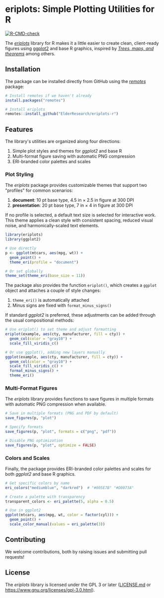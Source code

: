 # eriplots: Simple Plotting Utilities for R

[![R-CMD-check](https://github.com/ElderResearch/eriplots-r/actions/workflows/ci.yml/badge.svg)](https://github.com/ElderResearch/eriplots-r/actions/workflows/ci.yml)

The *[eriplots][]* library for R makes it a little easier to
create clean, client-ready figures using [ggplot2][] and base R
graphics, inspired by *[Trees, maps, and theorems][tmth]* among
others.

[eriplots]: https://github.com/ElderResearch/eriplots-r
[ggplot2]: https://ggplot2.tidyverse.org/
[tmth]: https://www.principiae.be/X0100.php

## Installation

The package can be installed directly from GitHub using the
_[remotes][]_ package:

```r
# Install remotes if we haven't already
install.packages("remotes")

# Install eriplots
remotes::install_github("ElderResearch/eriplots-r")
```

[remotes]: https://remotes.r-lib.org/

## Features

The library's utilities are organized along four directions:

1. Simple plot styles and themes for _ggplot2_ and base R
2. Multi-format figure saving with automatic PNG compression
3. ERI-branded color palettes and scales

### Plot Styling

The _eriplots_ package provides customizable themes that support
two "profiles" for common scenarios:

1. **document**: 10 pt base type, 4.5 in × 2.5 in figure at 300 DPI
2. **presentation**: 20 pt base type, 7 in × 4 in figure at 300 DPI

If no profile is selected, a default text size is selected for
interactive work. This theme applies a clean style with
consistent spacing, reduced visual noise, and harmonically-scaled
text elements.

```r
library(eriplots)
library(ggplot2)

# Use directly
p <- ggplot(mtcars, aes(mpg, wt)) + 
  geom_point() +
  theme_eri(profile = "document")

# Or set globally
theme_set(theme_eri(base_size = 11))
```

The package also provides the function `eriplot()`, which creates
a `ggplot` object and attaches a couple of style changes:

1. `theme_eri()` is automatically attached
2. Minus signs are fixed with `format_minus_signs()`

If standard _ggplot2_ is preferred, these adjustments can be
added through the usual compositional methods:

```r
# Use eriplot() to set theme and adjust formatting
eriplot(example, aes(cty, manufacturer, fill = cty)) +
  geom_col(color = "gray10") +
  scale_fill_viridis_c()

# Or use ggplot(), adding new layers manually
ggplot(example, aes(cty, manufacturer, fill = cty)) +
  geom_col(color = "gray10") +
  scale_fill_viridis_c() +
  format_minus_signs() +
  theme_eri()
```

### Multi-Format Figures

The _eriplots_ library provides functions to save figures in
multiple formats with automatic PNG compression when available.

```r
# Save in multiple formats (PNG and PDF by default)
save_figures(p, "plot")

# Specify formats
save_figures(p, "plot", formats = c("png", "pdf"))

# Disable PNG optimization
save_figures(p, "plot", optimize = FALSE)
```

### Colors and Scales

Finally, the package provides ERI-branded color palettes and
scales for both _ggplot2_ and base R graphics.

```r
# Get specific colors by name
eri_colors("mediumblue", "darkred")  # "#005E7B" "#D0073A"

# Create a palette with transparency
transparent_colors <- eri_palette(5, alpha = 0.5)

# Use in ggplot2
ggplot(mtcars, aes(mpg, wt, color = factor(cyl))) +
  geom_point() +
  scale_color_manual(values = eri_palette(3))
```

## Contributing

We welcome contributions, both by raising issues and submitting pull requests!

## License

The _eriplots_ library is licensed under the GPL 3 or later
([LICENSE.md](./LICENSE.md) or
<https://www.gnu.org/licenses/gpl-3.0.html>).
